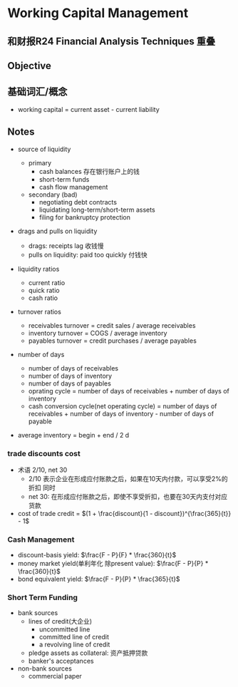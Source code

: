 # Working Capital Management

## 和财报R24 Financial Analysis Techniques 重叠

## Objective

## 基础词汇/概念
* working capital = current asset - current liability

## Notes
* source of liquidity
  * primary
    * cash balances 存在银行账户上的钱  
    * short-term funds
    * cash flow management
  * secondary (bad)
    * negotiating debt contracts
    * liquidating long-term/short-term assets
    * filing for bankruptcy protection
* drags and pulls on liquidity
  * drags: receipts lag  收钱慢
  * pulls on liquidity: paid too quickly 付钱快
* liquidity ratios
  * current ratio
  * quick ratio
  * cash ratio
* turnover ratios
  * receivables turnover = credit sales / average receivables
  * inventory turnover = COGS / average inventory
  * payables turnover = credit purchases / average payables
* number of days
  * number of days of receivables
  * number of days of inventory
  * number of days of payables
  * oprating cycle = number of days of receivables + number of days of inventory
  * cash conversion cycle(net operating cycle) = number of days of receivables + number of days of inventory - number of days of payable

* average inventory =  begin + end / 2 
d

### trade discounts cost
* 术语 2/10, net 30 
  * 2/10 表示企业在形成应付账款之后，如果在10天内付款，可以享受2%的折扣 同时
  * net 30: 在形成应付账款之后，即使不享受折扣，也要在30天内支付对应货款
* cost of trade credit = $(1 + \frac{discount}{1 - discount})^{\frac{365}{t}} - 1$

### Cash Management
* discount-basis yield: $\frac{F - P}{F} * \frac{360}{t}$
* money market yield(单利年化 除present value): $\frac{F - P}{P} * \frac{360}{t}$
* bond equivalent yield: $\frac{F - P}{P} * \frac{365}{t}$

### Short Term Funding
* bank sources
  * lines of credit(大企业)
    * uncommitted line
    * committed line of credit
    * a revolving line of credit
  * pledge assets as collateral: 资产抵押贷款
  * banker's acceptances
* non-bank sources
  * commercial paper
